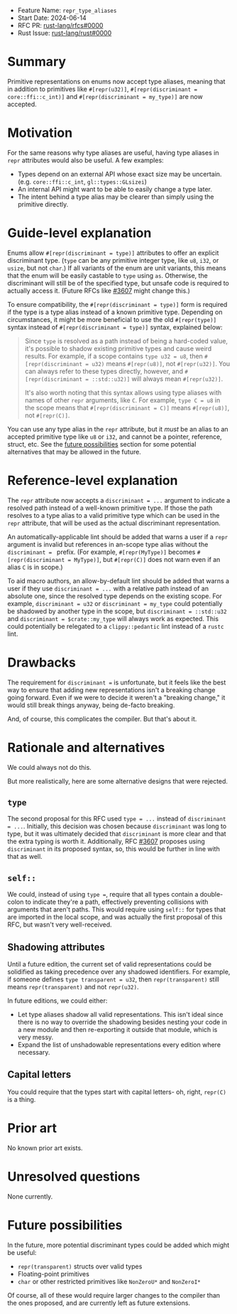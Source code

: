- Feature Name: `repr_type_aliases`
- Start Date: 2024-06-14
- RFC PR: [rust-lang/rfcs#0000](https://github.com/rust-lang/rfcs/pull/0000)
- Rust Issue: [rust-lang/rust#0000](https://github.com/rust-lang/rust/issues/0000)

# Summary
[summary]: #summary

Primitive representations on enums now accept type aliases, meaning that in addition to primitives like `#[repr(u32)]`, `#[repr(discriminant = core::ffi::c_int)]` and `#[repr(discriminant = my_type)]` are now accepted.

# Motivation
[motivation]: #motivation

For the same reasons why type aliases are useful, having type aliases in `repr` attributes would also be useful. A few examples:

* Types depend on an external API whose exact size may be uncertain. (e.g. `core::ffi::c_int`, `gl::types::GLsizei`)
* An internal API might want to be able to easily change a type later.
* The intent behind a type alias may be clearer than simply using the primitive directly.

# Guide-level explanation
[guide-level-explanation]: #guide-level-explanation

Enums allow `#[repr(discriminant = type)]` attributes to offer an explicit discriminant type. (`type` can be any primitive integer type, like `u8`, `i32`, or `usize`, but not `char`.) If all variants of the enum are unit variants, this means that the enum will be easily castable to `type` using `as`. Otherwise, the discriminant will still be of the specified type, but unsafe code is required to actually access it. (Future RFCs like [#3607] might change this.)

[#3607]: https://github.com/rust-lang/rfcs/pull/3607

To ensure compatibility, the `#[repr(discriminant = type)]` form is required if the type is a type alias instead of a known primitive type. Depending on circumstances, it might be more beneficial to use the old `#[repr(type)]` syntax instead of `#[repr(discriminant = type)]` syntax, explained below:

> Since `type` is resolved as a path instead of being a hard-coded value, it's possible to shadow existing primitive types and cause weird results. For example, if a scope contains `type u32 = u8`, then `#[repr(discriminant = u32)` means `#[repr(u8)]`, not `#[repr(u32)]`. You can always refer to these types directly, however, and `#[repr(discriminant = ::std::u32)]` will always mean `#[repr(u32)]`.
>
> It's also worth noting that this syntax allows using type aliases with names of other `repr` arguments, like `C`. For example, `type C = u8` in the scope means that `#[repr(discriminant = C)]` means `#[repr(u8)]`, not `#[repr(C)]`.

You can use any type alias in the `repr` attribute, but it *must* be an alias to an accepted primitive type like `u8` or `i32`, and cannot be a pointer, reference, struct, etc. See the [future possibilities] section for some potential alternatives that may be allowed in the future.

[future possibilities]: #Future_possibilities

# Reference-level explanation
[reference-level-explanation]: #reference-level-explanation

The `repr` attribute now accepts a `discriminant = ...` argument to indicate a resolved path instead of a well-known primitive type. If those the path resolves to a type alias to a valid primitive type which can be used in the `repr` attribute, that will be used as the actual discriminant representation.

An automatically-applicable lint should be added that warns a user if a `repr` argument is invalid but references in an-scope type alias without the `discriminant = ` prefix. (For example, `#[repr(MyType)]` becomes `#[repr(discriminant = MyType)]`, but `#[repr(C)]` does not warn even if an alias `C` is in scope.)

To aid macro authors, an allow-by-default lint should be added that warns a user if they use `discriminant = ...` with a relative path instead of an absolute one, since the resolved type depends on the existing scope. For example, `discriminant = u32` or `discriminant = my_type` could potentially be shadowed by another type in the scope, but `discriminant = ::std::u32` and `discriminant = $crate::my_type` will always work as expected. This could potentially be relegated to a `clippy::pedantic` lint instead of a `rustc` lint.

# Drawbacks
[drawbacks]: #drawbacks

The requirement for `discriminant =` is unfortunate, but it feels like the best way to ensure that adding new representations isn't a breaking change going forward. Even if we were to decide it weren't a "breaking change," it would still break things anyway, being de-facto breaking.

And, of course, this complicates the compiler. But that's about it.

# Rationale and alternatives
[rationale-and-alternatives]: #rationale-and-alternatives

We could always not do this.

But more realistically, here are some alternative designs that were rejected.

## `type`

The second proposal for this RFC used `type = ...` instead of `discriminant = ...`. Initially, this decision was chosen because `discriminant` was long to type, but it was ultimately decided that `discriminant` is more clear and that the extra typing is worth it. Additionally, RFC [#3607] proposes using `discriminant` in its proposed syntax, so, this would be further in line with that as well.

## `self::`

We could, instead of using `type =`, require that all types contain a double-colon to indicate they're a path, effectively preventing collisions with arguments that aren't paths. This would require using `self::` for types that are imported in the local scope, and was actually the first proposal of this RFC, but wasn't very well-received.

## Shadowing attributes

Until a future edition, the current set of valid representations could be solidified as taking precedence over any shadowed identifiers. For example, if someone defines `type transparent = u32`, then `repr(transparent)` still means `repr(transparent)` and not `repr(u32)`.

In future editions, we could either:

* Let type aliases shadow all valid representations. This isn't ideal since there is no way to override the shadowing besides nesting your code in a new module and then re-exporting it outside that module, which is very messy.
* Expand the list of unshadowable representations every edition where necessary.

## Capital letters

You could require that the types start with capital letters- oh, right, `repr(C)` is a thing.

# Prior art
[prior-art]: #prior-art

No known prior art exists.

# Unresolved questions
[unresolved-questions]: #unresolved-questions

None currently.

# Future possibilities
[future-possibilities]: #future-possibilities

In the future, more potential discriminant types could be added which might be useful:

* `repr(transparent)` structs over valid types
* Floating-point primitives
* `char` or other restricted primitives like `NonZeroU*` and `NonZeroI*`

Of course, all of these would require larger changes to the compiler than the ones proposed, and are currently left as future extensions.

[#3607]: https://github.com/rust-lang/rfcs/pull/3607
